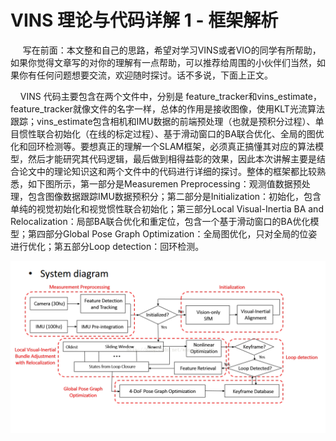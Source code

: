 # VINS 理论与代码详解 1 - 框架解析  


     写在前面：本文整和自己的思路，希望对学习VINS或者VIO的同学有所帮助，如果你觉得文章写的对你的理解有一点帮助，可以推荐给周围的小伙伴们当然，如果你有任何问题想要交流，欢迎随时探讨。话不多说，下面上正文。   

    VINS 代码主要包含在两个文件中，分别是 feature_tracker和vins_estimate，feature_tracker就像文件的名字一样，总体的作用是接收图像，使用KLT光流算法跟踪；vins_estimate包含相机和IMU数据的前端预处理（也就是预积分过程）、单目惯性联合初始化（在线的标定过程）、基于滑动窗口的BA联合优化、全局的图优化和回环检测等。要想真正的理解一个SLAM框架，必须真正搞懂其对应的算法模型，然后才能研究其代码逻辑，最后做到相得益彰的效果，因此本次讲解主要是结合论文中的理论知识这和两个文件中的代码进行详细的探讨。整体的框架都比较熟悉，如下图所示，第一部分是Measuremen Preprocessing：观测值数据预处理，包含图像数据跟踪IMU数据预积分；第二部分是Initialization：初始化，包含单纯的视觉初始化和视觉惯性联合初始化；第三部分Local Visual-Inertia BA and Relocalization：局部BA联合优化和重定位，包含一个基于滑动窗口的BA优化模型；第四部分Global Pose Graph Optimization：全局图优化，只对全局的位姿进行优化；第五部分Loop detection：回环检测。

![](snapshots/framework.png)  

